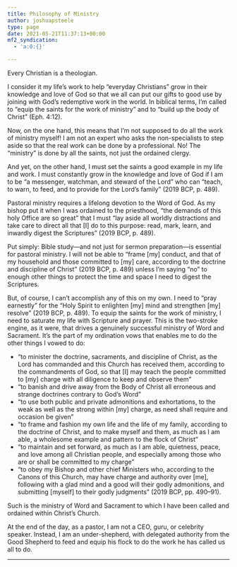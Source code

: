 ```yaml
---
title: Philosophy of Ministry
author: joshuapsteele
type: page
date: 2021-05-21T11:37:13+00:00
mf2_syndication:
  - 'a:0:{}'

---
```

Every Christian is a theologian. 

I consider it my life&#8217;s work to help &#8220;everyday Christians&#8221; grow in their knowledge and love of God so that we all can put our gifts to good use by joining with God&#8217;s redemptive work in the world. In biblical terms, I&#8217;m called to &#8220;equip the saints for the work of ministry&#8221; and to &#8220;build up the body of Christ&#8221; (Eph. 4:12).

Now, on the one hand, this means that I’m not supposed to do all the work of ministry myself! I am not an expert who asks the non-specialists to step aside so that the real work can be done by a professional. No! The “ministry” is done by all the saints, not just the ordained clergy.

And yet, on the other hand, I must set the saints a good example in my life and work. I must constantly grow in the knowledge and love of God if I am to be &#8220;a messenger, watchman, and steward of the Lord&#8221; who can &#8220;teach, to warn, to feed, and to provide for the Lord&#8217;s family&#8221; (2019 BCP, p. 489). 

Pastoral ministry requires a lifelong devotion to the Word of God. As my bishop put it when I was ordained to the priesthood, &#8220;the demands of this holy Office are so great&#8221; that I must &#8220;lay aside all worldly distractions and take care to direct all that [I] do to this purpose: read, mark, learn, and inwardly digest the Scriptures&#8221; (2019 BCP, p. 489).

Put simply: Bible study—and not just for sermon preparation—is essential for pastoral ministry. I will not be able to &#8220;frame [my] conduct, and that of my household and those committed to [my] care, according to the doctrine and discipline of Christ&#8221; (2019 BCP, p. 489) unless I&#8217;m saying &#8220;no&#8221; to enough other things to protect the time and space I need to digest the Scriptures.

But, of course, I can’t accomplish any of this on my own. I need to “pray earnestly” for the “Holy Spirit to enlighten [my] mind and strengthen [my] resolve” (2019 BCP, p. 489). To equip the saints for the work of ministry, I need to saturate my life with Scripture and prayer. This is the two-stroke engine, as it were, that drives a genuinely successful ministry of Word and Sacrament. It’s the part of my ordination vows that enables me to do the other things I vowed to do:

  * &#8220;to minister the doctrine, sacraments, and discipline of Christ, as the Lord has commanded and this Church has received them, according to the commandments of God, so that [I] may teach the people committed to [my] charge with all diligence to keep and observe them&#8221;
  * &#8220;to banish and drive away from the Body of Christ all erroneous and strange doctrines contrary to God’s Word&#8221;
  * &#8220;to use both public and private admonitions and exhortations, to the weak as well as the strong within [my] charge, as need shall require and occasion be given&#8221;
  * &#8220;to frame and fashion my own life and the life of my family, according to the doctrine of Christ, and to make myself and them, as much as I am able, a wholesome example and pattern to the flock of Christ&#8221;
  * &#8220;to maintain and set forward, as much as I am able, quietness, peace, and love among all Christian people, and especially among those who are or shall be committed to my charge&#8221;
  * &#8220;to obey my Bishop and other chief Ministers who, according to the Canons of this Church, may have charge and authority over [me], following with a glad mind and a good will their godly admonitions, and submitting [myself] to their godly judgments&#8221; (2019 BCP, pp. 490–91).

Such is the ministry of Word and Sacrament to which I have been called and ordained within Christ’s Church. 

At the end of the day, as a pastor, I am not a CEO, guru, or celebrity speaker. Instead, I am an under-shepherd, with delegated authority from the Good Shepherd to feed and equip his flock to do the work he has called us all to do.

<hr class="wp-block-separator" />